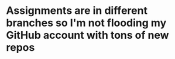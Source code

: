 # Assignments are in different branches so I'm not flooding my GitHub account with tons of new repos
